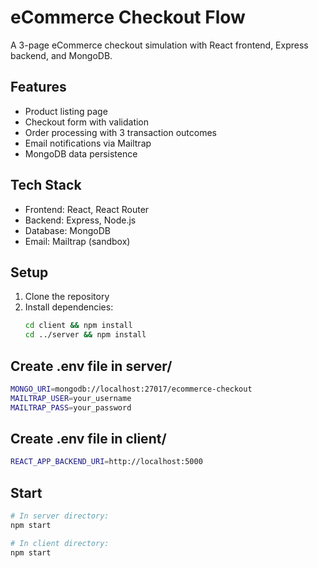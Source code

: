# eCommerce Checkout Flow

A 3-page eCommerce checkout simulation with React frontend, Express backend, and MongoDB.

## Features

- Product listing page
- Checkout form with validation
- Order processing with 3 transaction outcomes
- Email notifications via Mailtrap
- MongoDB data persistence

## Tech Stack

- Frontend: React, React Router
- Backend: Express, Node.js
- Database: MongoDB
- Email: Mailtrap (sandbox)

## Setup

1. Clone the repository
2. Install dependencies:
   ```bash
   cd client && npm install
   cd ../server && npm install
   ```

## Create .env file in server/

   ```bash
   MONGO_URI=mongodb://localhost:27017/ecommerce-checkout
   MAILTRAP_USER=your_username
   MAILTRAP_PASS=your_password
   ```
## Create .env file in client/

   ```bash
   REACT_APP_BACKEND_URI=http://localhost:5000
   ```

## Start

   ```bash
   # In server directory:
   npm start

   # In client directory:
   npm start
   ```
